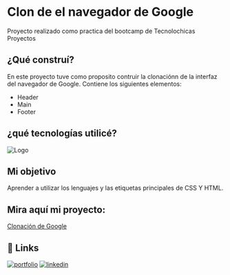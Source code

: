 # Clon de el navegador de Google
Proyecto realizado como practica del bootcamp de Tecnolochicas Proyectos

## ¿Qué construí?

En este proyecto tuve como proposito contruir la clonaciónn de la interfaz del navegador de Google.
Contiene los siguientes elementos:

* Header
* Main
* Footer 

## ¿qué tecnologías utilicé?

![Logo](https://logowik.com/content/uploads/images/css3-html51661.jpg)

## Mi objetivo
Aprender a utilizar los lenguajes y las etiquetas principales de CSS Y HTML.

## Mira aquí mi proyecto: 
[Clonación de Google](https://google-clon-nbv.vercel.app/)


## 🔗 Links
[![portfolio](https://img.shields.io/badge/my_portfolio-000?style=for-the-badge&logo=ko-fi&logoColor=white)](https://nahomi-bozada-github-io.vercel.app)
[![linkedin](https://img.shields.io/badge/linkedin-0A66C2?style=for-the-badge&logo=linkedin&logoColor=white)](https://www.linkedin.com/in/nahomi-bozada-velázquez-a4b4b22a4)
